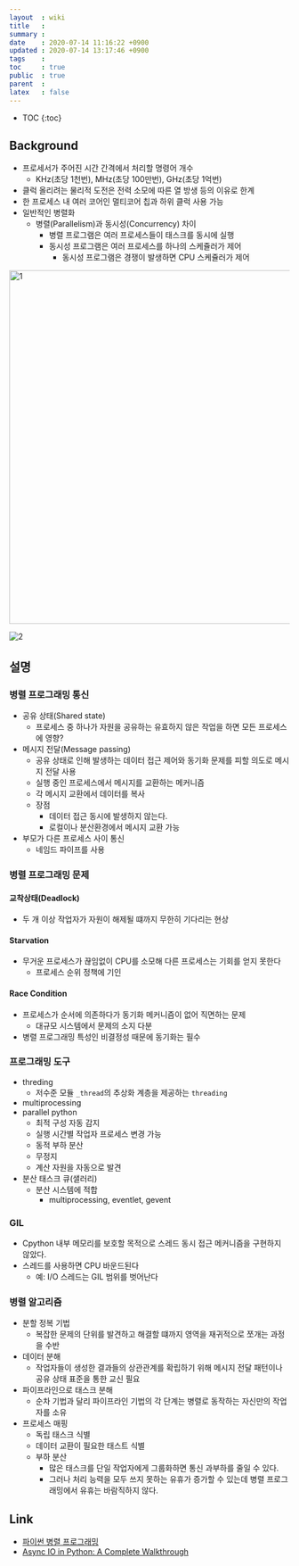```yaml
---
layout  : wiki
title   : 
summary : 
date    : 2020-07-14 11:16:22 +0900
updated : 2020-07-14 13:17:46 +0900
tags    : 
toc     : true
public  : true
parent  : 
latex   : false
---
```

* TOC
{:toc}

## Background

- 프로세서가 주어진 시간 간격에서 처리할 명령어 개수
    - KHz(초당 1천번), MHz(초당 100만번), GHz(초당 1억번)
- 클럭 올리려는 물리적 도전은 전력 소모에 따른 열 방생 등의 이유로 한계
- 한 프로세스 내 여러 코어인 멀티코어 칩과 하위 클럭 사용 가능
- 일반적인 병렬화
    - 병렬(Parallelism)과 동시성(Concurrency) 차이
        - 병렬 프로그램은 여러 프로세스들이 태스크를 동시에 실행
        - 동시성 프로그램은 여러 프로세스를 하나의 스케쥴러가 제어
            - 동시성 프로그램은 경쟁이 발생하면 CPU 스케쥴러가 제어

<img width="634" alt="1" src="https://user-images.githubusercontent.com/48748376/87383456-391a8780-c5d4-11ea-826e-0577bca95166.png">

![2](https://user-images.githubusercontent.com/48748376/87383492-50f20b80-c5d4-11ea-883b-bb75029877f7.jpeg)

## 설명

### 병렬 프로그래밍 통신

- 공유 상태(Shared state)
    - 프로세스 중 하나가 자원을 공유하는 유효하지 않은 작업을 하면 모든 프로세스에 영향?
- 메시지 전달(Message passing)
    - 공유 상태로 인해 발생하는 데이터 접근 제어와 동기화 문제를 피할 의도로 메시지 전달 사용
    - 실행 중인 프로세스에서 메시지를 교환하는 메커니즘
    - 각 메시지 교환에서 데이터를 복사
    - 장점
        - 데이터 접근 동시에 발생하지 않는다.
        - 로컬이나 분산환경에서 메시지 교환 가능
- 부모가 다른 프로세스 사이 통신
    - 네임드 파이프를 사용

### 병렬 프로그래밍 문제

#### 교착상태(Deadlock)

- 두 개 이상 작업자가 자원이 해제될 떄까지 무한히 기다리는 현상

#### Starvation

- 무거운 프로세스가 끊임없이 CPU를 소모해 다른 프로세스는 기회를 얻지 못한다
    - 프로세스 순위 정책에 기인

#### Race Condition

- 프로세스가 순서에 의존하다가 동기화 메커니즘이 없어 직면하는 문제
    - 대규모 시스템에서 문제의 소지 다분
- 병렬 프로그래밍 특성인 비결정성 때문에 동기화는 필수

### 프로그래밍 도구

- threding
    - 저수준 모듈 `_thread`의 추상화 계층을 제공하는 `threading`
- multiprocessing
- parallel python
    - 최적 구성 자동 감지
    - 실행 시간별 작업자 프로세스 변경 가능
    - 동적 부하 분산
    - 무정지
    - 계산 자원을 자동으로 발견
- 분산 태스크 큐(샐러리)
    - 분산 시스템에 적합
        - multiprocessing, eventlet, gevent

### GIL

- Cpython 내부 메모리를 보호할 목적으로 스레드 동시 접근 메커니즘을 구현하지 않았다.
- 스레드를 사용하면 CPU 바운드된다
    - 예: I/O 스레드는 GIL 범위를 벗어난다

### 병렬 알고리즘

- 분할 정복 기법
    - 복잡한 문제의 단위를 발견하고 해결할 떄까지 영역을 재귀적으로 쪼개는 과정을 수반
- 데이터 분해
    - 작업자들이 생성한 결과들의 상관관계를 확립하기 위해 메시지 전달 패턴이나 공유 상태 표준을 통한 교신 필요
- 파이프라인으로 태스크 분해
    - 순차 기법과 달리 파이프라인 기법의 각 단계는 병렬로 동작하는 자신만의 작업자를 소유
- 프로세스 매핑
    - 독립 태스크 식별
    - 데이터 교환이 필요한 태스트 식별
    - 부하 분산
        - 많은 태스크를 단일 작업자에게 그룹화하면 통신 과부하를 줄일 수 있다.
        - 그러나 처리 능력을 모두 쓰지 못하는 유휴가 증가할 수 있는데 병렬 프로그래밍에서 유휴는 바람직하지 않다.

## Link

- [파이썬 병렬 프로그래밍](http://www.yes24.com/Product/Goods/32946076)
- [Async IO in Python: A Complete Walkthrough](https://realpython.com/async-io-python/)












